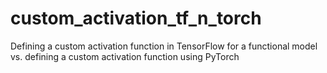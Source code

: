 # custom_activation_tf_n_torch
Defining a custom activation function in TensorFlow for a functional model vs. defining a custom activation function using PyTorch
